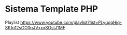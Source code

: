 # Sistema Template PHP
Playlist https://www.youtube.com/playlist?list=PLyugqHiq-SKfq12sOO0qJVxxoSOstJ1MF
